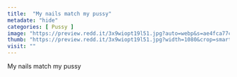 ```yaml
---
title:  "My nails match my pussy"
metadate: "hide"
categories: [ Pussy ]
image: "https://preview.redd.it/3x9wiopt19l51.jpg?auto=webp&s=ae4fca77cc5249985476042affa47b8640e07468"
thumb: "https://preview.redd.it/3x9wiopt19l51.jpg?width=1080&crop=smart&auto=webp&s=8d616742464e4f1cd982e843592893cb04e3a757"
visit: ""
---
```

My nails match my pussy
